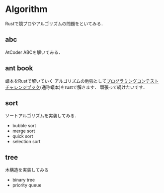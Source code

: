 # Algorithm
Rustで竸プロやアルゴリズムの問題をといてみる．

## abc
AtCoder ABCを解いてみる．
## ant book
蟻本をRustで解いていく
アルゴリズムの勉強として[プログラミングコンテストチャレンジブック](https://www.amazon.co.jp/dp/B00CY9256C/ref=dp-kindle-redirect?_encoding=UTF8&btkr=1)(通称蟻本)をrustで解きます．
頑張って続けたいです．

## sort
ソートアルゴリズムを実装してみる．
- bubble sort
- merge sort
- quick sort
- selection sort

## tree
木構造を実装してみる
- binary tree
- priority queue
